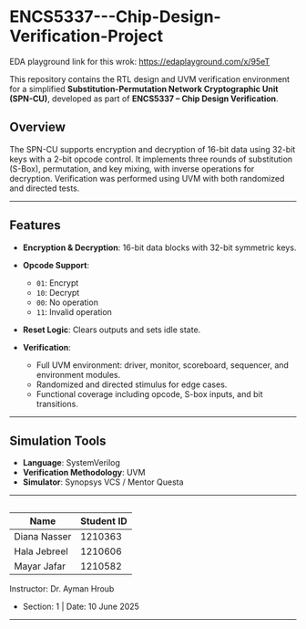 # ENCS5337---Chip-Design-Verification-Project
EDA playground link for this wrok: https://edaplayground.com/x/95eT

This repository contains the RTL design and UVM verification environment for a simplified **Substitution-Permutation Network Cryptographic Unit (SPN-CU)**, developed as part of **ENCS5337 – Chip Design Verification**.

## Overview

The SPN-CU supports encryption and decryption of 16-bit data using 32-bit keys with a 2-bit opcode control. It implements three rounds of substitution (S-Box), permutation, and key mixing, with inverse operations for decryption. Verification was performed using UVM with both randomized and directed tests.

---

## Features

* **Encryption & Decryption**: 16-bit data blocks with 32-bit symmetric keys.
* **Opcode Support**:

  * `01`: Encrypt
  * `10`: Decrypt
  * `00`: No operation
  * `11`: Invalid operation
* **Reset Logic**: Clears outputs and sets idle state.
* **Verification**:

  * Full UVM environment: driver, monitor, scoreboard, sequencer, and environment modules.
  * Randomized and directed stimulus for edge cases.
  * Functional coverage including opcode, S-box inputs, and bit transitions.

---


## Simulation Tools

* **Language**: SystemVerilog
* **Verification Methodology**: UVM
* **Simulator**: Synopsys VCS / Mentor Questa

---

## 

| Name         | Student ID |
| ------------ | ---------- |
| Diana Nasser | 1210363    |
| Hala Jebreel | 1210606    |
| Mayar Jafar  | 1210582    |

Instructor: Dr. Ayman Hroub
- Section: 1 | Date: 10 June 2025

---

